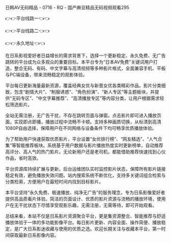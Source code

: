 日韩AV无码精品 - 0716 - RQ - 国产麻豆精品无码视频观看295

👉👉平台线路一👈👈

👉👉平台线路二👈👈

👉👉永久地址👈👈

在日系影视爱好者日益增长的需求背景下，选择一个更新稳定、永久免费、无广告跳转的平台成为众多观众的重要目标。本平台专为“日本AV免费”关键词用户打造，整合无码、有码、中文字幕与高清视频等多种影片格式，全面兼容手机、平板与PC端设备，带来流畅稳定的观影体验。

平台每日更新海量最新资源，覆盖经典女优与新晋女优各类精彩作品。影片分类细致，包含“剧情大片”、“制服诱惑”、“角色扮演”、“新人专区”等主题板块，并提供“无码专区”、“中文字幕推荐”、“高清播放专区”等内容分类，让用户根据需求轻松筛选影片。

全站无需注册，无广告干扰，不存在跳转页面与弹窗。点击影片即可进入播放页面，实现即点即播，播放过程中流畅不卡顿。支持多种画质切换，从标清到高清1080P自由选择，保障用户在不同网络与设备条件下均可畅享优质播放体验。

为了帮助用户快速获取优质影片，平台设置“女优排行榜”、“网友精选”、“人气合集”等智能推荐板块。系统基于用户数据与影片播放热度实时更新榜单，自动推荐高评分、高人气的热门影片。无论新用户还是老司机，都能借助推荐快速找到心仪作品，省时高效。

平台资源库持续扩展与更新，后台运维团队实时监控影片状态，保障所有影片链接稳定有效，避免播放失效问题。站内搜索系统不断优化，支持多关键词组合检索与分类检索，方便用户在最短时间内找到目标影片。

本平台坚持“永久免费、极速播放、纯净无广告”的服务理念，专为日系影像爱好者提供高品质看片体验。简洁的页面设计、优质的影片资源与流畅的播放环境，使用户在无干扰状态下尽情享受观影乐趣，无需注册，无需等待，即可开始观看。

总结来看，本站不仅是日系影片资源聚合平台，更是集资源整合、智能推荐与舒适播放体验于一体的多功能影像平台。每日影片更新、内容全面、操作简便、播放稳定，是广大日系影迷收藏与使用的优质之选。欢迎长期关注与收藏本平台，第一时间获取最新日系影像内容。
